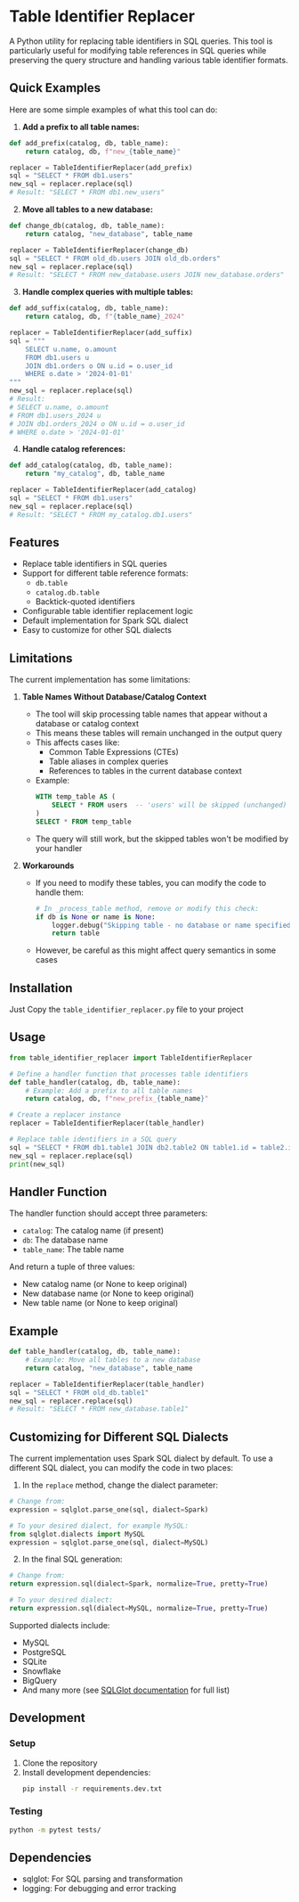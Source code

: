 # Table Identifier Replacer

A Python utility for replacing table identifiers in SQL queries. This tool is particularly useful for modifying table references in SQL queries while preserving the query structure and handling various table identifier formats.

## Quick Examples

Here are some simple examples of what this tool can do:

1. **Add a prefix to all table names:**
```python
def add_prefix(catalog, db, table_name):
    return catalog, db, f"new_{table_name}"

replacer = TableIdentifierReplacer(add_prefix)
sql = "SELECT * FROM db1.users"
new_sql = replacer.replace(sql)
# Result: "SELECT * FROM db1.new_users"
```

2. **Move all tables to a new database:**
```python
def change_db(catalog, db, table_name):
    return catalog, "new_database", table_name

replacer = TableIdentifierReplacer(change_db)
sql = "SELECT * FROM old_db.users JOIN old_db.orders"
new_sql = replacer.replace(sql)
# Result: "SELECT * FROM new_database.users JOIN new_database.orders"
```

3. **Handle complex queries with multiple tables:**
```python
def add_suffix(catalog, db, table_name):
    return catalog, db, f"{table_name}_2024"

replacer = TableIdentifierReplacer(add_suffix)
sql = """
    SELECT u.name, o.amount 
    FROM db1.users u 
    JOIN db1.orders o ON u.id = o.user_id
    WHERE o.date > '2024-01-01'
"""
new_sql = replacer.replace(sql)
# Result: 
# SELECT u.name, o.amount 
# FROM db1.users_2024 u 
# JOIN db1.orders_2024 o ON u.id = o.user_id
# WHERE o.date > '2024-01-01'
```

4. **Handle catalog references:**
```python
def add_catalog(catalog, db, table_name):
    return "my_catalog", db, table_name

replacer = TableIdentifierReplacer(add_catalog)
sql = "SELECT * FROM db1.users"
new_sql = replacer.replace(sql)
# Result: "SELECT * FROM my_catalog.db1.users"
```

## Features

- Replace table identifiers in SQL queries
- Support for different table reference formats:
  - `db.table`
  - `catalog.db.table`
  - Backtick-quoted identifiers
- Configurable table identifier replacement logic
- Default implementation for Spark SQL dialect
- Easy to customize for other SQL dialects

## Limitations

The current implementation has some limitations:

1. **Table Names Without Database/Catalog Context**
   - The tool will skip processing table names that appear without a database or catalog context
   - This means these tables will remain unchanged in the output query
   - This affects cases like:
     - Common Table Expressions (CTEs)
     - Table aliases in complex queries
     - References to tables in the current database context
   - Example:
     ```sql
     WITH temp_table AS (
         SELECT * FROM users  -- 'users' will be skipped (unchanged)
     )
     SELECT * FROM temp_table
     ```
   - The query will still work, but the skipped tables won't be modified by your handler

2. **Workarounds**
   - If you need to modify these tables, you can modify the code to handle them:
     ```python
     # In _process_table method, remove or modify this check:
     if db is None or name is None:
         logger.debug("Skipping table - no database or name specified")
         return table
     ```
   - However, be careful as this might affect query semantics in some cases

## Installation

Just Copy the `table_identifier_replacer.py` file to your project

## Usage

```python
from table_identifier_replacer import TableIdentifierReplacer

# Define a handler function that processes table identifiers
def table_handler(catalog, db, table_name):
    # Example: Add a prefix to all table names
    return catalog, db, f"new_prefix_{table_name}"

# Create a replacer instance
replacer = TableIdentifierReplacer(table_handler)

# Replace table identifiers in a SQL query
sql = "SELECT * FROM db1.table1 JOIN db2.table2 ON table1.id = table2.id"
new_sql = replacer.replace(sql)
print(new_sql)
```

## Handler Function

The handler function should accept three parameters:
- `catalog`: The catalog name (if present)
- `db`: The database name
- `table_name`: The table name

And return a tuple of three values:
- New catalog name (or None to keep original)
- New database name (or None to keep original)
- New table name (or None to keep original)

## Example

```python
def table_handler(catalog, db, table_name):
    # Example: Move all tables to a new database
    return catalog, "new_database", table_name

replacer = TableIdentifierReplacer(table_handler)
sql = "SELECT * FROM old_db.table1"
new_sql = replacer.replace(sql)
# Result: "SELECT * FROM new_database.table1"
```

## Customizing for Different SQL Dialects

The current implementation uses Spark SQL dialect by default. To use a different SQL dialect, you can modify the code in two places:

1. In the `replace` method, change the dialect parameter:
```python
# Change from:
expression = sqlglot.parse_one(sql, dialect=Spark)

# To your desired dialect, for example MySQL:
from sqlglot.dialects import MySQL
expression = sqlglot.parse_one(sql, dialect=MySQL)
```

2. In the final SQL generation:
```python
# Change from:
return expression.sql(dialect=Spark, normalize=True, pretty=True)

# To your desired dialect:
return expression.sql(dialect=MySQL, normalize=True, pretty=True)
```

Supported dialects include:
- MySQL
- PostgreSQL
- SQLite
- Snowflake
- BigQuery
- And many more (see [SQLGlot documentation](https://github.com/tobymao/sqlglot) for full list)

## Development

### Setup

1. Clone the repository
2. Install development dependencies:
   ```bash
   pip install -r requirements.dev.txt
   ```

### Testing

```bash
python -m pytest tests/
```

## Dependencies

- sqlglot: For SQL parsing and transformation
- logging: For debugging and error tracking

